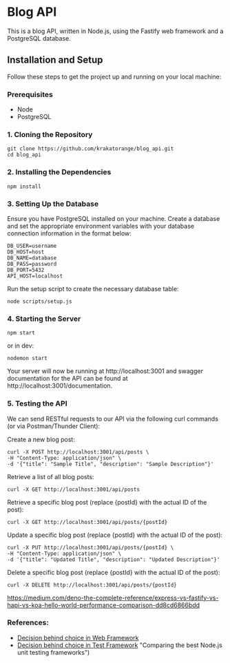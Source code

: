 # Blog API

This is a blog API, written in Node.js, using the Fastify web framework and a PostgreSQL database.

## Installation and Setup

Follow these steps to get the project up and running on your local machine:

### Prerequisites

* Node
* PostgreSQL

### 1. Cloning the Repository

```
git clone https://github.com/krakatorange/blog_api.git
cd blog_api
```

### 2. Installing the Dependencies

```
npm install
```

### 3. Setting Up the Database

Ensure you have PostgreSQL installed on your machine. Create a database and set the appropriate environment variables with your database connection information in the format below:

```
DB_USER=username
DB_HOST=host
DB_NAME=database
DB_PASS=password
DB_PORT=5432
API_HOST=localhost
```

Run the setup script to create the necessary database table:

```
node scripts/setup.js
```

### 4. Starting the Server

```
npm start
```

or in dev:

```
nodemon start
```

Your server will now be running at http://localhost:3001 and swagger documentation for the API can be found at http://localhost:3001/documentation.

### 5. Testing the API

We can send RESTful requests to our API via the following curl commands (or via Postman/Thunder Client):

Create a new blog post:

```
curl -X POST http://localhost:3001/api/posts \
-H "Content-Type: application/json" \
-d '{"title": "Sample Title", "description": "Sample Description"}'
```

Retrieve a list of all blog posts:

```
curl -X GET http://localhost:3001/api/posts
```

Retrieve a specific blog post (replace {postId} with the actual ID of the post):

```
curl -X GET http://localhost:3001/api/posts/{postId}
```

Update a specific blog post (replace {postId} with the actual ID of the post):

```
curl -X PUT http://localhost:3001/api/posts/{postId} \
-H "Content-Type: application/json" \
-d '{"title": "Updated Title", "description": "Updated Description"}'
```

Delete a specific blog post (replace {postId} with the actual ID of the post):

```
curl -X DELETE http://localhost:3001/api/posts/{postId}
```

https://medium.com/deno-the-complete-reference/express-vs-fastify-vs-hapi-vs-koa-hello-world-performance-comparison-dd8cd6866bdd

### References:

* [Decision behind choice in Web Framework](https://medium.com/deno-the-complete-reference/express-vs-fastify-vs-hapi-vs-koa-hello-world-performance-comparison-dd8cd6866bdd "Express vs Fastify vs Hapi vs Koa: Hello world performance comparison")
* [Decision behind choice in Test Framework](https://blog.logrocket.com/comparing-best-node-js-unit-testing-frameworks) "Comparing the best Node.js unit testing frameworks")
